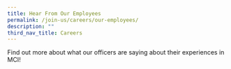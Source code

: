 ```yaml
---
title: Hear From Our Employees
permalink: /join-us/careers/our-employees/
description: ""
third_nav_title: Careers
---
```

Find out more about what our officers are saying about their experiences in MCI!

